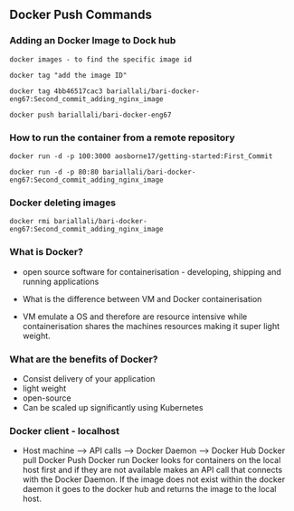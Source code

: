 ## Docker Push Commands

### Adding an Docker Image to Dock hub

```
docker images - to find the specific image id

docker tag "add the image ID"

docker tag 4bb46517cac3 bariallali/bari-docker-eng67:Second_commit_adding_nginx_image

docker push bariallali/bari-docker-eng67
```

### How to run the container from a remote repository

```
docker run -d -p 100:3000 aosborne17/getting-started:First_Commit

docker run -d -p 80:80 bariallali/bari-docker-eng67:Second_commit_adding_nginx_image
```

### Docker deleting images

```
docker rmi bariallali/bari-docker-eng67:Second_commit_adding_nginx_image
```


### What is Docker?
- open source software for containerisation - developing, shipping and running applications

- What is the difference between VM and Docker containerisation
- VM emulate a OS and therefore are resource intensive while containerisation shares the machines resources making it super light weight.

### What are the benefits of Docker?
- Consist delivery of your application
- light weight
- open-source
- Can be scaled up significantly using Kubernetes


### Docker client - localhost
- Host machine --> API calls --> Docker Daemon --> Docker Hub
                  Docker pull
                  Docker Push
                  Docker run
Docker looks for containers on the local host first and if they are not available makes an API call that connects with the Docker Daemon. If the image does not exist within the docker daemon it goes to the docker hub and returns the image to the local host. 
